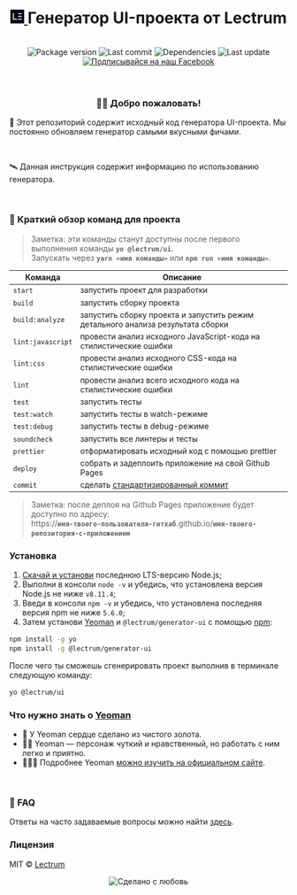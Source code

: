 <h1 align="center">
    <a href="https://lectrum.io" target="_blank" rel="noopener noreferrer">
        <img src="./static/favicon/favicon-woodsmoke.svg" alt="Lectrum favicon" width="25" />
    </a>
    Генератор UI-проекта от Lectrum
</h1>
<br>

<div align="center">
    <!-- Package version -->
    <img src="https://img.shields.io/github/package-json/v/lectrum/generator-ui.svg?longCache=true&style=flat-square"
        alt="Package version" />
    <!-- Last commit -->
    <img src="https://img.shields.io/github/last-commit/lectrum/generator-ui.svg?longCache=true&style=flat-square" alt="Last commit"
    />
    <!-- Dependencies -->
    <img src="https://img.shields.io/badge/dependencies-up%20to%20date-brightgreen.svg?longCache=true&style=flat-square" alt="Dependencies"
    />
    <!-- Contributors welcome -->
    <img src="https://img.shields.io/badge/contributions-welcome-orange.svg?longCache=true&style=flat-square" alt="Last update"
    />
</div>
<div align="center">
    <!-- Наш Facebook -->
    <a href="https://www.facebook.com/lectrum">
        <img src="https://img.shields.io/badge/%D0%9F%D0%BE%D0%B4%D0%BF%D0%B8%D1%81%D1%8B%D0%B2%D0%B0%D0%B9%D1%81%D1%8F%20%D0%BD%D0%B0%20%D0%BD%D0%B0%D1%88-Facebook-blue.svg?longCache=true&style=for-the-badge&link=https://www.facebook.com/lectrum"
            alt="Подписывайся на наш Facebook" />
    </a>
</div>
<br>
<br>

<h3 align="center">
    👋🏼 Добро пожаловать!
</h3>
<p>
    🚀 Этот репозиторий содержит исходный код генератора UI-проекта. Мы постоянно обновляем генератор самыми вкусными фичами.
</p>
<br>
<p>
    🛰 Данная инструкция содержит информацию по использованию генератора.
</p>
<br>

### 🤖 Краткий обзор команд для проекта

> Заметка: эти команды станут доступны после первого выполнения команды **`yo @lectrum/ui`**.\
> Запускать через **`yarn «имя команды»`** или **`npm run «имя команды»`**.

| Команда           | Описание                                                                        |
| ----------------- | ------------------------------------------------------------------------------- |
| `start`           | запустить проект для разработки                                                 |
| `build`           | запустить сборку проекта                                                        |
| `build:analyze`   | запустить сборку проекта и запустить режим детального анализа результата сборки |
| `lint:javascript` | провести анализ исходного JavaScript-кода на стилистические ошибки              |
| `lint:css`        | провести анализ исходного CSS-кода на стилистические ошибки                     |
| `lint`            | провести анализ всего исходного кода на стилистические ошибки                   |
| `test`            | запустить тесты                                                                 |
| `test:watch`      | запустить тесты в watch-режиме                                                  |
| `test:debug`      | запустить тесты в debug-режиме                                                  |
| `soundcheck`      | запустить все линтеры и тесты                                                   |
| `prettier`        | отформатировать исходный код с помощью prettier                                 |
| `deploy`          | собрать и задеплоить приложение на свой Github Pages                                      |
| `commit`          | сделать [стандартизированный коммит](https://github.com/angular/angular.js/blob/master/DEVELOPERS.md#-git-commit-guidelines)                                      |

> Заметка: после деплоя на Github Pages приложение будет доступно по адресу:\
> https://**`имя-твоего-пользователя-гитхаб`**.github.io/**`имя-твоего-репозитория-с-приложением`**
### Установка

1. [Скачай и установи](https://nodejs.org/en/) последнюю LTS-версию Node.js;
2. Выполни в консоли `node -v` и убедись, что установлена версия Node.js не ниже `v8.11.4`;
3. Введи в консоли `npm -v` и убедись, что установлена последняя версия npm не ниже `5.6.0`;
4. Затем установи [Yeoman](http://yeoman.io) и `@lectrum/generator-ui` с помощью [npm](https://www.npmjs.com/):

```bash
npm install -g yo
npm install -g @lectrum/generator-ui
```

После чего ты сможешь сгенерировать проект выполнив в терминале следующую команду:

```bash
yo @lectrum/ui
```

### Что нужно знать о [Yeoman](http://yeoman.io)

 * 🌟 У Yeoman сердце сделано из чистого золота.
 * 🙏🏼 Yeoman — персонаж чуткий и нравственный, но работать с ним легко и приятно.
 * 👩🏼‍🎓 Подробнее Yeoman [можно изучить на официальном сайте](http://yeoman.io/learning/index.html).

<br>

### 🤔 FAQ

Ответы на часто задаваемые вопросы можно найти [здесь](https://github.com/Lectrum/FAQ#-faq).
<br>

### Лицензия

MIT © [Lectrum](https://lectrum.io)

<div align="center">
  <!-- Сделано с любовь -->
    <img src="https://img.shields.io/badge/%D0%A1%D0%B4%D0%B5%D0%BB%D0%B0%D0%BD%D0%BE%20%D1%81-%F0%9F%96%A4-red.svg?longCache=true&style=for-the-badge&colorA=000&colorB=fedcba"
      alt="Сделано с любовь" />
</div>
